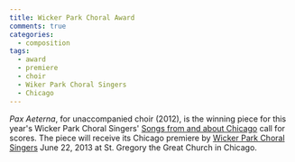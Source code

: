 ```yaml
---
title: Wicker Park Choral Award
comments: true
categories: 
  - composition
tags:
  - award
  - premiere
  - choir
  - Wiker Park Choral Singers
  - Chicago
---
```

_Pax Aeterna_, for unaccompanied choir (2012), is the winning piece for this year's Wicker Park Choral Singers' [Songs from and about Chicago][wicker_contest] call for scores. The piece will receive its Chicago premiere by [Wicker Park Choral Singers][wicker_singers] June 22, 2013 at St. Gregory the Great Church in Chicago.

[wicker_contest]: http://wickerparksings.org/2013/05/19/june-22nd-concert-locally-grown-songs-from-and-about-chicago/
[wicker_singers]: http://wickerparksings.org
